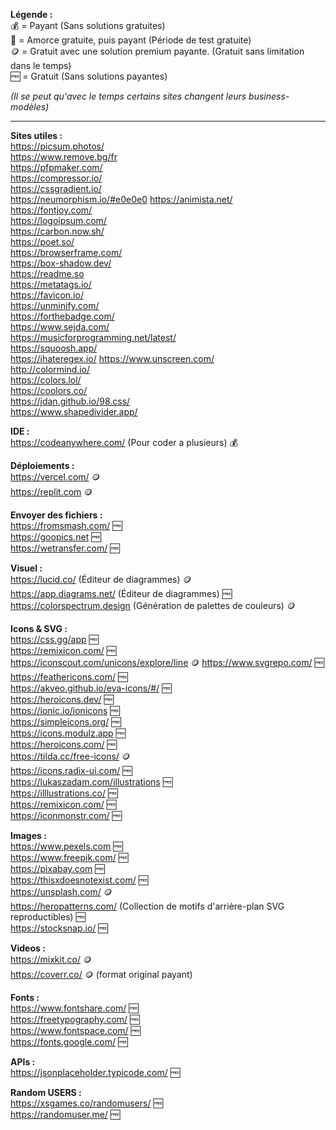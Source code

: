 **Légende :**   
💰 = Payant (Sans solutions gratuites)   
💸 = Amorce gratuite, puis payant (Période de test gratuite)   
🪙 = Gratuit avec une solution premium payante. (Gratuit sans limitation dans le temps)   
🆓 = Gratuit (Sans solutions payantes)   
      
*(Il se peut qu'avec le temps certains sites changent leurs business-modèles)*      
         
___

**Sites utiles :**    
https://picsum.photos/      
https://www.remove.bg/fr      
https://pfpmaker.com/      
https://compressor.io/      
https://cssgradient.io/      
https://neumorphism.io/#e0e0e0
https://animista.net/      
https://fontjoy.com/      
https://logoipsum.com/      
https://carbon.now.sh/      
https://poet.so/      
https://browserframe.com/      
https://box-shadow.dev/      
https://readme.so      
https://metatags.io/      
https://favicon.io/      
https://unminify.com/      
https://forthebadge.com/      
https://www.sejda.com/      
https://musicforprogramming.net/latest/      
https://squoosh.app/      
https://ihateregex.io/
https://www.unscreen.com/      
http://colormind.io/      
https://colors.lol/      
https://coolors.co/      
https://jdan.github.io/98.css/      
https://www.shapedivider.app/       
      
            
**IDE :**    
https://codeanywhere.com/ (Pour coder a plusieurs) 💰   
   
**Déploiements :**    
https://vercel.com/ 🪙    
https://replit.com 🪙
      
**Envoyer des fichiers :**   
https://fromsmash.com/ 🆓   
https://goopics.net 🆓   
https://wetransfer.com/ 🆓   
   
   
**Visuel :**   
https://lucid.co/ (Éditeur de diagrammes) 🪙   
https://app.diagrams.net/ (Éditeur de diagrammes) 🆓   
https://colorspectrum.design (Génération de palettes de couleurs) 🪙   
   
      
**Icons & SVG :**    
https://css.gg/app 🆓     
https://remixicon.com/ 🆓     
https://iconscout.com/unicons/explore/line 🪙
https://www.svgrepo.com/ 🆓     
https://feathericons.com/ 🆓       
https://akveo.github.io/eva-icons/#/ 🆓      
https://heroicons.dev/ 🆓     
https://ionic.io/ionicons 🆓   
https://simpleicons.org/ 🆓   
https://icons.modulz.app 🆓   
https://heroicons.com/ 🆓   
https://tilda.cc/free-icons/ 🪙   
https://icons.radix-ui.com/ 🆓      
https://lukaszadam.com/illustrations 🆓      
https://illlustrations.co/ 🆓      
https://remixicon.com/ 🆓      
https://iconmonstr.com/ 🆓      
      
      
**Images :**      
https://www.pexels.com 🆓      
https://www.freepik.com/ 🆓      
https://pixabay.com 🆓      
https://thisxdoesnotexist.com/ 🆓      
https://unsplash.com/ 🪙      
https://heropatterns.com/ (Collection de motifs d'arrière-plan SVG reproductibles) 🆓         
https://stocksnap.io/ 🆓      
   
   
**Videos :**      
https://mixkit.co/ 🪙      
https://coverr.co/ 🪙 (format original payant)      
      
**Fonts :**   
https://www.fontshare.com/ 🆓      
https://freetypography.com/ 🆓      
https://www.fontspace.com/ 🆓      
https://fonts.google.com/ 🆓      
      
      
**APIs :**   
https://jsonplaceholder.typicode.com/ 🆓   
      
**Random USERS :**      
https://xsgames.co/randomusers/ 🆓      
https://randomuser.me/ 🆓      
      
